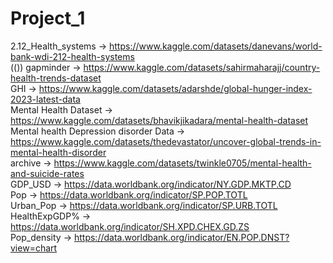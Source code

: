 # Project_1
2.12_Health_systems -> https://www.kaggle.com/datasets/danevans/world-bank-wdi-212-health-systems  
(()) gapminder -> https://www.kaggle.com/datasets/sahirmaharajj/country-health-trends-dataset  
GHI -> https://www.kaggle.com/datasets/adarshde/global-hunger-index-2023-latest-data  
Mental Health Dataset -> https://www.kaggle.com/datasets/bhavikjikadara/mental-health-dataset  
Mental health Depression disorder Data -> https://www.kaggle.com/datasets/thedevastator/uncover-global-trends-in-mental-health-disorder  
archive -> https://www.kaggle.com/datasets/twinkle0705/mental-health-and-suicide-rates  
GDP_USD -> https://data.worldbank.org/indicator/NY.GDP.MKTP.CD  
Pop  -> https://data.worldbank.org/indicator/SP.POP.TOTL  
Urban_Pop -> https://data.worldbank.org/indicator/SP.URB.TOTL  
HealthExpGDP% -> https://data.worldbank.org/indicator/SH.XPD.CHEX.GD.ZS  
Pop_density -> https://data.worldbank.org/indicator/EN.POP.DNST?view=chart  
